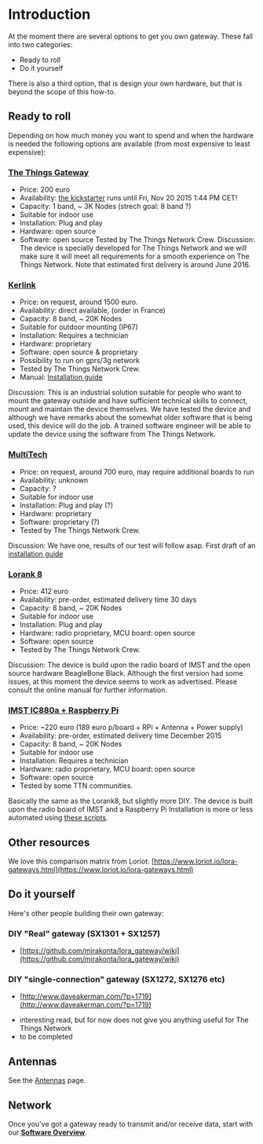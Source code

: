# Introduction
At the moment there are several options to get you own gateway. These fall into two categories:
* Ready to roll
* Do it yourself

There is also a third option, that is design your own hardware, but that is beyond the scope of this how-to.

## Ready to roll
Depending on how much money you want to spend and when the hardware is needed the following options are available (from most expensive to least expensive):

### [The Things Gateway](http://thethingsnetwork.org/kickstarter-landing/kickstarter.html)
* Price: 200 euro 
* Availability: [the kickstarter](http://kickstarter.com/projects/419277966/the-things-network) runs until Fri, Nov 20 2015 1:44 PM CET!
* Capacity: 1 band, ~ 3K Nodes (strech goal: 8 band ?) 
* Suitable for indoor use
* Installation: Plug and play
* Hardware: open source 
* Software: open source
Tested by The Things Network Crew.
Discussion: The device is specially developed for The Things Network and we will make sure it will meet all requirements for a smooth experience on The Things Network. Note that estimated first delivery is around June 2016.

### [Kerlink](http://www.kerlink.fr/en/products/lora-iot-station/11-products-uk)
* Price: on request, around 1500 euro.
* Availability: direct available, (order in France)
* Capacity: 8 band, ~ 20K Nodes 
* Suitable for outdoor mounting (IP67)
* Installation: Requires a technician
* Hardware: proprietary
* Software: open source & proprietary
* Possibility to run on gprs/3g network
* Tested by The Things Network Crew.
* Manual: [Installation guide](/wiki/Installing-your-Kerlink)

Discussion: This is an industrial solution suitable for people who want to mount the gateway outside and have sufficient technical skills to connect, mount and maintain the device themselves. We have tested the device and although we have remarks about the somewhat older software that is being used, this device will do the job. A trained software engineer will be able to update the device using the software from The Things Network. 


### [MultiTech](http://www.multitech.com/brands/multiconnect-conduit)
* Price: on request, around 700 euro, may require additional boards to run
* Availability: unknown
* Capacity: ? 
* Suitable for indoor use
* Installation: Plug and play (?)
* Hardware: proprietary
* Software: proprietary (?)
* Tested by The Things Network Crew. 

Discussion: We have one, results of our test will follow asap. 
First draft of an [installation guide](/wiki/Installing-your-Multitech-mLinux-Conduit)

### [Lorank 8](http://www.hoperf.nl/LORANK-8)
* Price: 412 euro 
* Availability: pre-order, estimated delivery time 30 days
* Capacity: 8 band, ~ 20K Nodes 
* Suitable for indoor use
* Installation: Plug and play
* Hardware: radio proprietary, MCU board: open source 
* Software: open source
* Tested by The Things Network Crew.

Discussion: The device is build upon the radio board of IMST and the open
source hardware BeagleBone Black. Although the first version had some
issues, at this moment the device seems to work as advertised. Please consult
the online manual for further information.

### [IMST IC880a + Raspberry Pi](http://webshop.imst.de/radio-modules/ic880a-spi-lorawan-concentrator-868mhz.html)
* Price: ~220 euro (189 euro p/board + RPi + Antenna + Power supply)
* Availability: pre-order, estimated delivery time December 2015
* Capacity: 8 band, ~ 20K Nodes 
* Suitable for indoor use
* Installation: Requires a technician
* Hardware: radio proprietary, MCU board: open source 
* Software: open source
* Tested by some TTN communities.

Basically the same as the Lorank8, but slightly more DIY. 
The device is built upon the radio board of IMST and a Raspberry Pi
Installation is more or less automated using [these scripts](https://github.com/gonzalocasas/ic880a-gateway).


## Other resources
We love this comparison matrix from Loriot:
[https://www.loriot.io/lora-gateways.html](https://www.loriot.io/lora-gateways.html)

## Do it yourself
Here's other people building their own gateway:

### DIY "Real" gateway (SX1301 + SX1257)
* [https://github.com/mirakonta/lora_gateway/wiki](https://github.com/mirakonta/lora_gateway/wiki)

### DIY "single-connection" gateway (SX1272, SX1276 etc)
* [http://www.daveakerman.com/?p=1719](http://www.daveakerman.com/?p=1719)

- interesting read, but for now does not give you anything useful for The Things Network
- to be completed

## Antennas

See the [Antennas](/wiki/Antennas) page.

## Network
Once you've got a gateway ready to transmit and/or receive data,
start with our **[Software Overview](/wiki/Software/Overview)**.
